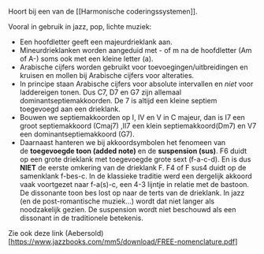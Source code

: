 Hoort bij een van de [[Harmonische coderingssystemen]].

Vooral in gebruik in jazz, pop, lichte muziek: 
- Een hoofdletter geeft een majeurdrieklank aan. 
- Mineurdrieklanken worden aangeduid met - of m na de hoofdletter (Am of A-) soms ook met een kleine letter (a). 
- Arabische cijfers worden gebruikt voor toevoegingen/uitbreidingen en kruisen en mollen bij Arabische cijfers voor alteraties. 
- In principe staan Arabische cijfers voor absolute intervallen en _niet_ voor laddereigen tonen. Dus C7, D7 en G7 zijn allemaal dominantseptiemakkoorden. De 7 is altijd een kleine septiem toegevoegd aan een drieklank. 
- Bouwen we septiemakkoorden op I, IV en V in C majeur, dan is I7 een groot septiemakkoord (Cmaj7) ,II7 een klein septiemakkoord(Dm7) en V7 een dominantseptiemakkoord (G7).
- Daarnaast hanteren we bij akkoordsymbolen het fenomeen van de **toegevoegde toon (added note)** en de **suspension (sus)**. F6 duidt op een grote drieklank met toegevoegde grote sext (f-a-c-d). En is dus **NIET** de eerste omkering van de drieklank F. F4 of F sus4 duidt op de samenklank f-bes-c. In de klassieke traditie werd een dergelijk akkoord vaak voortgezet naar f-a(s)-c, een 4-3 lijntje in relatie met  de bastoon. De dissonante toon bes lost op naar de terts van de drieklank. In jazz (en de post-romantische muziek...) wordt dat niet langer als noodzakelijk gezien. De suspension wordt niet beschouwd als een dissonant in de traditionele betekenis. 

Zie ook deze link (Aebersold) [https://www.jazzbooks.com/mm5/download/FREE-nomenclature.pdf]